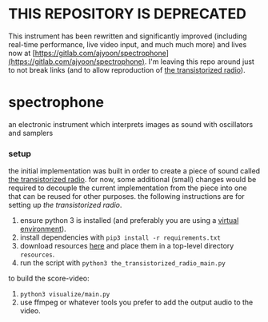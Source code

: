 # THIS REPOSITORY IS DEPRECATED

This instrument has been rewritten and significantly improved (including real-time performance, live video input, and much much more) and lives now at [https://gitlab.com/ajyoon/spectrophone](https://gitlab.com/ajyoon/spectrophone). I'm leaving this repo around just to not break links (and to allow reproduction of [the transistorized radio](https://youtu.be/eO98X3JIC48)).

# spectrophone

an electronic instrument which interprets images as sound with oscillators and samplers

### setup

the initial implementation was built in order to create a piece of sound called [the transistorized radio](https://youtu.be/eO98X3JIC48). for now, some additional (small) changes would be required to decouple the current implementation from the piece into one that can be reused for other purposes. the following instructions are for setting up _the transistorized radio_.


1. ensure python 3 is installed (and preferably you are using a [virtual environment](http://docs.python-guide.org/en/latest/dev/virtualenvs/)).
1. install dependencies with `pip3 install -r requirements.txt`
1. download resources [here](https://drive.google.com/open?id=0B-7cpH1IckNMeDVNbWYwQktHeHc) and place them in a top-level directory `resources`.
1. run the script with `python3 the_transistorized_radio_main.py`

to build the score-video:

1. `python3 visualize/main.py`
2. use ffmpeg or whatever tools you prefer to add the output audio to the video.



